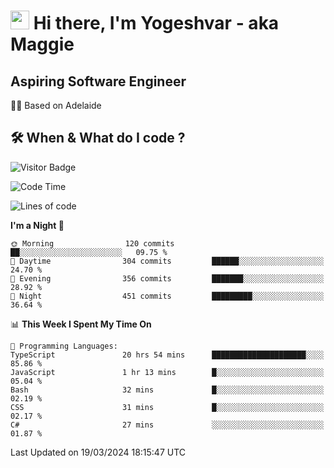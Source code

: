 <h1><img src="https://emojis.slackmojis.com/emojis/images/1531849430/4246/blob-sunglasses.gif?1531849430" width="30"/> Hi there, I'm Yogeshvar - aka Maggie</h1>

## Aspiring Software Engineer
🏂🏻  Based on Adelaide 

## 🛠 When & What do I code ?  

![Visitor Badge](https://visitor-badge.feriirawann.repl.co?username=yogeshvar&repo=yogeshvar&label=Visitors&style=plastic&color=%23457BFF&contentType=svg)

<!--START_SECTION:waka-->
![Code Time](http://img.shields.io/badge/Code%20Time-2%2C764%20hrs%2049%20mins-blue)

![Lines of code](https://img.shields.io/badge/From%20Hello%20World%20I%27ve%20Written-4.1%20million%20lines%20of%20code-blue)

**I'm a Night 🦉** 

```text
🌞 Morning                120 commits         ██░░░░░░░░░░░░░░░░░░░░░░░   09.75 % 
🌆 Daytime                304 commits         ██████░░░░░░░░░░░░░░░░░░░   24.70 % 
🌃 Evening                356 commits         ███████░░░░░░░░░░░░░░░░░░   28.92 % 
🌙 Night                  451 commits         █████████░░░░░░░░░░░░░░░░   36.64 % 
```


📊 **This Week I Spent My Time On** 

```text
💬 Programming Languages: 
TypeScript               20 hrs 54 mins      █████████████████████░░░░   85.86 % 
JavaScript               1 hr 13 mins        █░░░░░░░░░░░░░░░░░░░░░░░░   05.04 % 
Bash                     32 mins             █░░░░░░░░░░░░░░░░░░░░░░░░   02.19 % 
CSS                      31 mins             █░░░░░░░░░░░░░░░░░░░░░░░░   02.17 % 
C#                       27 mins             ░░░░░░░░░░░░░░░░░░░░░░░░░   01.87 % 
```


 Last Updated on 19/03/2024 18:15:47 UTC
<!--END_SECTION:waka-->
